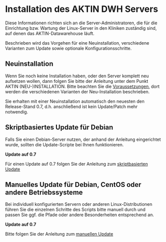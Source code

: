 ﻿Installation des AKTIN DWH Servers
==================================

Diese Informationen richten sich an die Server-Administratoren, die für die Einrichtung bzw. Wartung der Linux-Server in den Kliniken zuständig sind, auf denen das AKTIN-Datawarehouse läuft.

Beschrieben wird das Vorgehen für eine Neuinstallation, verschiedene Varianten zum Update sowie optionale Konfigurationsschritte.

Neuinstallation
---------------
Wenn Sie noch keine Installation haben, oder den Server komplett neu aufsetzen wollen, dann folgen Sie bitte der Anleitung unter dem Punkt AKTIN (NEU-)INSTALLATION. Bitte beachten Sie die [Voraussetzungen](install-requirements.html), dort werden die verschiedenen Varianten der Neu-Installation beschrieben.

Sie erhalten mit einer Neuinstallation automatisch den neuesten den Release-Stand 0.7, d.h. anschließend ist kein Update/Patch mehr notwendig.


Skriptbasiertes Update für Debian
---------------------------------
Falls Sie einen Debian-Server nutzen, der anhand der Anleitung eingerichtet wurde, sollten die Update-Scripte bei Ihnen funktionieren.

__Update auf 0.7__

Für einen Update auf 0.7 folgen Sie der Anleitung zum [skriptbasierten Update](update-auto.html)


Manuelles Update für Debian, CentOS oder andere Betriebssysteme
----------------------------------------------------------------
Bei individuell konfigurierten Servern oder anderen Linux-Distributionen führen Sie die einzelnen Schritte des Scripts bitte manuell durch und passen Sie ggf. die Pfade oder andere Besonderheiten entsprechend an.

__Update auf 0.7__

Bitte folgen Sie der Anleitung zum [manuellen Update](update-manual.html)


